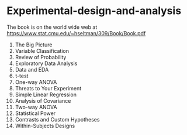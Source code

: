 # Experimental-design-and-analysis
The book is on the world wide web at
https://www.stat.cmu.edu/~hseltman/309/Book/Book.pdf

1. The Big Picture
2. Variable Classification
3. Review of Probability
4. Exploratory Data Analysis
5. Data and EDA
6. t-test
7. One-way ANOVA
8. Threats to Your Experiment
9. Simple Linear Regression
10. Analysis of Covariance
11. Two-way ANOVA
12. Statistical Power
13. Contrasts and Custom Hypotheses
14. Within-Subjects Designs

